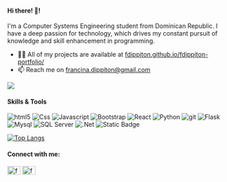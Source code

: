 
<h4 align="left">Hi there! 👋!</h4>

I'm a Computer Systems Engineering student from Dominican Republic. I have a deep passion for technology, which drives my constant pursuit of knowledge and skill enhancement in programming.
- 👨‍💻 All of my projects are available at [fdippiton.github.io/fdippiton-portfolio/](https://fdippiton.github.io/fdippiton-portfolio/)
- 📫 Reach me on francina.dippiton@gmail.com 

<!---
Frandipfer/Frandipfer is a ✨ special ✨ repository because its `README.md` (this file) appears on your GitHub profile.
You can click the Preview link to take a look at your changes.
--->




![](https://komarev.com/ghpvc/?username=fdippiton&color=#0000)
#### Skills & Tools
<!--- 
<div>
  <img src="https://github.com/devicons/devicon/blob/master/icons/html5/html5-plain-wordmark.svg" title="HTML5" alt="HTML" width="40" height="40" />&nbsp;&nbsp;
  <img src="https://github.com/devicons/devicon/blob/master/icons/css3/css3-plain-wordmark.svg"  title="CSS3" alt="CSS" width="40" height="40" />&nbsp;&nbsp;
  <img src="https://github.com/devicons/devicon/blob/master/icons/javascript/javascript-original.svg" title="JavaScript" alt="JavaScript" width="40" height="40" />&nbsp;&nbsp;
    <img src="https://github.com/devicons/devicon/blob/master/icons/python/python-original-wordmark.svg" title="Python" alt="Python" width="45" height="50" />&nbsp;&nbsp;
      <img src="https://github.com/devicons/devicon/blob/master/icons/flask/flask-original-wordmark.svg" title="Flask" alt="Flask" width="50" height="50" />&nbsp;&nbsp;
    <img src="https://github.com/devicons/devicon/blob/master/icons/mysql/mysql-original-wordmark.svg" title="MySQL" alt="MySQL" width="50" height="50" />&nbsp;&nbsp;
  <img src="https://github.com/devicons/devicon/blob/master/icons/github/github-original.svg" title="Git" **alt="Git" width="40" height="40" />&nbsp;&nbsp;
  <img src="https://github.com/devicons/devicon/blob/master/icons/bootstrap/bootstrap-original.svg" title="Git" **alt="Git" width="40" height="40" />&nbsp;&nbsp;
  <img src="https://github.com/devicons/devicon/blob/master/icons/git/git-original-wordmark.svg" title="Git" **alt="Git" width="40" height="40"/>
</div>
--->

<p>
  <img alt="html5" src="https://img.shields.io/badge/-HTML5-E34F26?style=flat-square&logo=html5&logoColor=white" />
  <img alt="Css" src="https://img.shields.io/badge/CSS-1572B6?style=flat&logo=css&logoColor=white">
  <img alt="Javascript" src="https://img.shields.io/badge/-Javascript-f7df1c?style=flat-square&logo=javascript&logoColor=white" />
  <img alt="Bootstrap" src="https://img.shields.io/badge/-Bootstrap-7953b3?style=flat-square&logo=javascript&logoColor=white" />
  <img alt="React" src="https://img.shields.io/badge/-React-45b8d8?style=flat-square&logo=react&logoColor=white" />
  <img alt="Python" src="https://img.shields.io/badge/Python-3776AB?style=flat&logo=Python&logoColor=white">
  <img alt="git" src="https://img.shields.io/badge/-Git-F05032?style=flat-square&logo=git&logoColor=white" />
  <img alt="Flask" src="https://img.shields.io/badge/Flask-000000?style=flat&logo=flask&logoColor=white&color=gray">
  <img alt="Mysql" src="https://img.shields.io/badge/MySQL-4479A1?style=flat&logo=MySQL&logoColor=white">
  <img alt="SQL Server" src="https://img.shields.io/badge/SQL%20Server-CC2927?style=flat&logo=Sql%20Server&logoColor=white">
  <img alt=".Net" src="https://img.shields.io/badge/.NET-512BD4?style=flat&logo=.Net&logoColor=white">
  <img alt="Static Badge" src="https://img.shields.io/badge/C%23-512BD4?style=flat&logo=c%23&logoColor=white">





</p>

[![Top Langs](https://github-readme-stats.vercel.app/api/top-langs/?username=fdippiton&layout=compact)](https://github.com/fdippiton/github-readme-stats)



<!---
#### Stats

![Anurag's GitHub stats](https://github-readme-stats.vercel.app/api?username=fdippiton&show_icons=true&theme=tokyonight)

[![GitHub Streak](https://github-readme-streak-stats.herokuapp.com?user=fdippiton&theme=github-light)](https://git.io/streak-stats) --->


#### Connect with me:
<p align="left">
<a href="https://linkedin.com/in/francina-dippiton" target="blank"><img align="center" src="https://raw.githubusercontent.com/rahuldkjain/github-profile-readme-generator/master/src/images/icons/Social/linked-in-alt.svg" alt="francina dippiton" height="20" width="30" /></a>
<a href="https://www.hackerrank.com/frdippiton" target="blank"><img align="center" src="https://raw.githubusercontent.com/rahuldkjain/github-profile-readme-generator/master/src/images/icons/Social/hackerrank.svg" alt="frdippiton" height="20" width="30" /></a>
</p>
